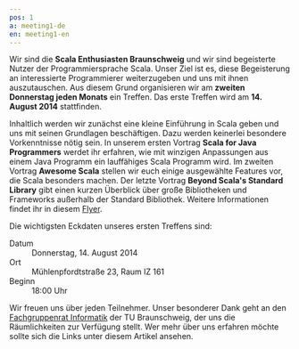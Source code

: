```yaml
---
pos: 1
a: meeting1-de
en: meeting1-en
---
```


Wir sind die **Scala Enthusiasten Braunschweig** und wir sind begeisterte Nutzer der Programmiersprache Scala.
Unser Ziel ist es, diese Begeisterung an interessierte Programmierer weiterzugeben und uns mit ihnen auszutauschen.
Aus diesem Grund organisieren wir am **zweiten Donnerstag jeden Monats** ein Treffen.
Das erste Treffen wird am **14. August 2014** stattfinden.

Inhaltlich werden wir zunächst eine kleine Einführung in Scala geben und uns mit seinen Grundlagen beschäftigen.
Dazu werden keinerlei besondere Vorkenntnisse nötig sein.
In unserem ersten Vortrag **Scala for Java Programmers** werdet ihr erfahren, wie mit winzigen Anpassungen aus einem Java Programm ein lauffähiges Scala Programm wird.
Im zweiten Vortrag **Awesome Scala** stellen wir euch einige ausgewählte Features vor, die Scala besonders machen.
Der letzte Vortrag **Beyond Scala's Standard Library** gibt einen kurzen Überblick über große Bibliotheken und Frameworks außerhalb der Standard Bibliothek.
Weitere Informationen findet ihr in diesem [Flyer](http://scala-bs.de/meetings/Scala-Enthusiasts-Braunschweig-Meeting-2014-08-14.pdf).

Die wichtigsten Eckdaten unseres ersten Treffens sind:

<dl>
    <dt>Datum</dt><dd>Donnerstag, 14. August 2014</dd>
    <dt>Ort</dt><dd>Mühlenpfordtstraße 23, Raum IZ 161</dd>
    <dt>Beginn</dt><dd>18:00 Uhr</dd>
</dl>

Wir freuen uns über jeden Teilnehmer.
Unser besonderer Dank geht an den [Fachgruppenrat Informatik](http://fginfo.cs.tu-bs.de) der TU Braunschweig, der uns die Räumlichkeiten zur Verfügung stellt. 
Wer mehr über uns erfahren möchte sollte sich die Links unter diesem Artikel ansehen.